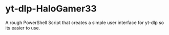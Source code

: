 # yt-dlp-HaloGamer33
A rough PowerShell Script that creates a simple user interface for yt-dlp so its easier to use.
